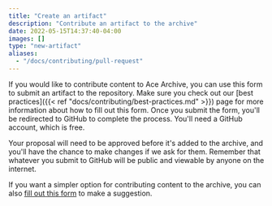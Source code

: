 ```yaml
---
title: "Create an artifact"
description: "Contribute an artifact to the archive"
date: 2022-05-15T14:37:40-04:00
images: []
type: "new-artifact"
aliases:
  - "/docs/contributing/pull-request"
---
```


If you would like to contribute content to Ace Archive, you can use this form to
submit an artifact to the repository. Make sure you check out our [best
practices]({{< ref "docs/contributing/best-practices.md" >}}) page for more
information about how to fill out this form. Once you submit the form, you'll be
redirected to GitHub to complete the process. You'll need a GitHub account,
which is free.

Your proposal will need to be approved before it's added to the archive, and
you'll have the chance to make changes if we ask for them. Remember that
whatever you submit to GitHub will be public and viewable by anyone on the
internet.

If you want a simpler option for contributing content to the archive, you can
also [fill out this
form](https://github.com/acearchive/artifact-submissions/issues/new?labels=artifact&template=artifact.yml)
to make a suggestion.
